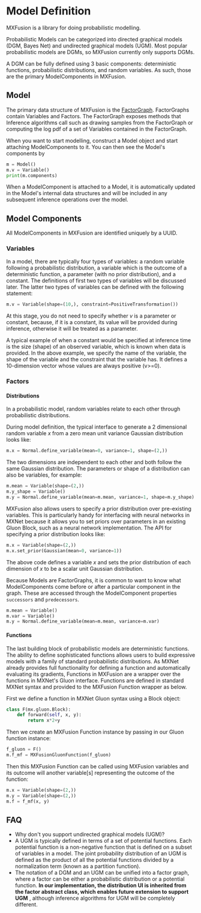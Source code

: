 # Model Definition

MXFusion is a library for doing probabilistic modelling.

Probabilistic Models can be
categorized into directed graphical models (DGM, Bayes Net) and undirected
graphical models (UGM). Most popular probabilistic models
are DGMs, so MXFusion currently only supports DGMs.

A DGM can be fully defined using 3 basic components: deterministic functions,
probabilistic distributions, and random variables. As such, those are the primary ModelComponents in MXFusion.

## Model
The primary data structure of MXFusion is the [FactorGraph](https://en.wikipedia.org/wiki/Factor_graph). FactorGraphs contain Variables and Factors. The FactorGraph exposes methods that Inference algorithms call such as drawing samples from the FactorGraph or computing the log pdf of a set of Variables contained in the FactorGraph.

When you want to start modelling, construct a Model object and start attaching ModelComponents to it.
You can then see the Model's components by

```Python
m = Model()
m.v = Variable()
print(m.components)
```

When a ModelComponent is attached to a Model, it is automatically updated in the Model's internal data structures and will be included in any subsequent inference operations over the model.

## Model Components

All ModelComponents in MXFusion are identified uniquely by a UUID.

### Variables
In a model, there are typically four types of variables: a random variable
following a probabilistic distribution, a variable which is the outcome of a
deterministic function, a parameter (with no prior distribution), and a
constant. The definitions of first two types of variables will be discussed
later. The latter two types of variables can be defined with the following
statement:

```Python
m.v = Variable(shape=(10,), constraint=PositiveTransformation())
```

At this stage, you do not need to specify whether *v* is a parameter or constant,
because, if it is a constant, its value will be provided during
inference, otherwise it will be treated as a parameter.

A typical example of when a constant would be specified at inference time is the size (shape) of an
observed variable, which is known when data is provided. In the above
example, we specify the name of the variable, the shape of the variable and
the constraint that the variable has. It defines a 10-dimension vector whose
values are always positive (v>=0).

### Factors

#### Distributions
In a probabilistic model, random variables relate to each other through
probabilistic distributions.

During model definition, the typical interface to generate a 2 dimensional
random variable *x* from a zero mean unit variance Gaussian distribution looks
like:

```python
m.x = Normal.define_variable(mean=0, variance=1, shape=(2,))
```

The two dimensions are
independent to each other and both follow the same Gaussian
distribution. The parameters or shape of a distribution can also be variables, for
example:

```python
m.mean = Variable(shape=(2,))
m.y_shape = Variable()
m.y = Normal.define_variable(mean=m.mean, variance=1, shape=m.y_shape)
```

MXFusion also allows users to specify a prior distribution over pre-existing
variables. This is particularly handy for interfacing with neural networks in
MXNet because it allows you to set priors over parameters in an existing Gluon
Block, such as a neural network implementation. The API for specifying a prior
distribution looks like:

```Python
m.x = Variable(shape=(2,))
m.x.set_prior(Gaussian(mean=0, variance=1))
```

The above code defines a variable *x* and sets the prior distribution of each
dimension of *x* to be a scalar unit Gaussian distribution.


Because Models are FactorGraphs, it is common to want to know what ModelComponents come before or after a particular component in the graph. These are accessed through the ModelComponent properties ```successors``` and ```predecessors```.

```python
m.mean = Variable()
m.var = Variable()
m.y = Normal.define_variable(mean=m.mean, variance=m.var)
```


#### Functions
The last building block of probabilistic models are deterministic functions. The
ability to define sophisticated functions allows users to build expressive
models with a family of standard probabilistic distributions. As MXNet already
provides full functionality for defining a function and automatically
evaluating its gradients, Functions in MXFusion are a wrapper over the
functions in MXNet's Gluon interface. Functions are defined in standard MXNet
syntax and provided to the MXFusion Function wrapper as below.

First we define a function in MXNet Gluon syntax using a Block object:

```Python
class F(mx.gluon.Block):    
    def forward(self, x, y):
        return x*2+y
```

Then we create an MXFusion Function instance by passing in our Gluon function
instance:

```Python
f_gluon = F()
m.f_mf = MXFusionGluonFunction(f_gluon)
```

Then this MXFusion Function can be called using MXFusion variables and its
outcome will another variable[s] representing the outcome of the function:

```python
m.x = Variable(shape=(2,))
m.y = Variable(shape=(2,))
m.f = f_mf(x, y)
```


## FAQ
* Why don't you support undirected graphical models (UGM)?
 * A UGM is typically defined in terms of a set of potential functions.
 Each potential function is a non-negative function that is defined on a subset of variables in a model.
 The joint probability distribution of an UGM is defined as the product of all the potential functions
 divided by a normalization term (known as a partition function).
 * The notation of a DGM and an UGM can be unified into a factor graph,
 where a factor can be either a probabilistic distribution or a potential function.
  **In our implementation, the distribution UI is inherited from the factor abstract class,
   which enables future extension to support UGM** , although inference algorithms
    for UGM will be completely different.

